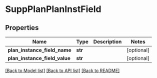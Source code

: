# SuppPlanPlanInstField

## Properties
Name | Type | Description | Notes
------------ | ------------- | ------------- | -------------
**plan_instance_field_name** | **str** |  | [optional] 
**plan_instance_field_value** | **str** |  | [optional] 

[[Back to Model list]](../README.md#documentation-for-models) [[Back to API list]](../README.md#documentation-for-api-endpoints) [[Back to README]](../README.md)


